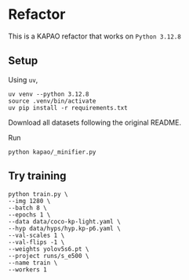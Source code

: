 # Refactor

This is a KAPAO refactor that works on `Python 3.12.8`

## Setup

Using `uv`, 

```console
uv venv --python 3.12.8
source .venv/bin/activate
uv pip install -r requirements.txt
```

Download all datasets following the original README.

Run
```console
python kapao/_minifier.py
```

## Try training

```console
python train.py \
--img 1280 \
--batch 8 \
--epochs 1 \
--data data/coco-kp-light.yaml \
--hyp data/hyps/hyp.kp-p6.yaml \
--val-scales 1 \
--val-flips -1 \
--weights yolov5s6.pt \
--project runs/s_e500 \
--name train \
--workers 1
```
